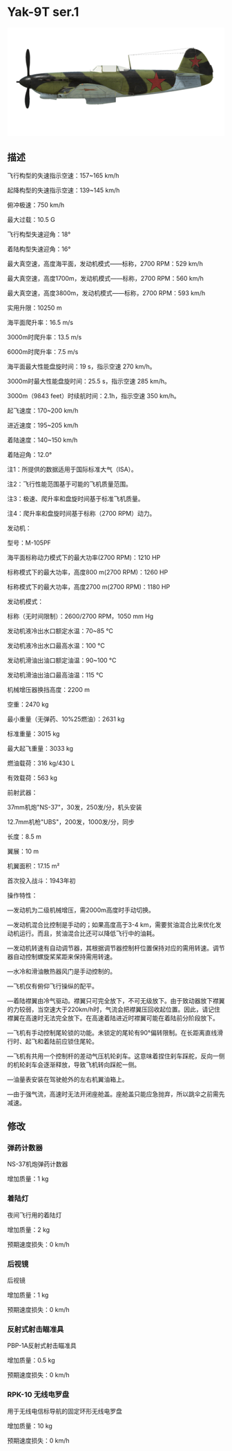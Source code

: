 # Yak-9T ser.1
  

  
![yak9ts1](../images/yak9ts1.png)
  

  
## 描述
  

  
飞行构型的失速指示空速：157~165 km/h
  
起降构型的失速指示空速：139~145 km/h
  
俯冲极速：750 km/h
  
最大过载：10.5 G
  
飞行构型失速迎角：18°
  
着陆构型失速迎角：16°
  

  
最大真空速，高度海平面，发动机模式——标称，2700 RPM：529 km/h
  
最大真空速，高度1700m，发动机模式——标称，2700 RPM：560 km/h
  
最大真空速，高度3800m，发动机模式——标称，2700 RPM：593 km/h
  

  
实用升限：10250 m
  
海平面爬升率：16.5 m/s
  
3000m时爬升率：13.5 m/s
  
6000m时爬升率：7.5 m/s
  

  
海平面最大性能盘旋时间：19 s，指示空速 270 km/h。
  
3000m时最大性能盘旋时间：25.5 s，指示空速 285 km/h。
  

  
3000m（9843 feet）时续航时间：2.1h，指示空速 350 km/h。
  

  
起飞速度：170~200 km/h
  
进近速度：195~205 km/h
  
着陆速度：140~150 km/h
  
着陆迎角：12.0°
  

  
注1：所提供的数据适用于国际标准大气（ISA）。
  
注2：飞行性能范围基于可能的飞机质量范围。
  
注3：极速、爬升率和盘旋时间基于标准飞机质量。
  
注4：爬升率和盘旋时间基于标称（2700 RPM）动力。
  

  
发动机：
  
型号：M-105PF
  
海平面标称动力模式下的最大功率(2700 RPM)：1210 HP
  
标称模式下的最大功率，高度800 m(2700 RPM)：1260 HP
  
标称模式下的最大功率，高度2700 m(2700 RPM)：1180 HP
  

  
发动机模式：
  
标称（无时间限制）：2600/2700 RPM，1050 mm Hg
  

  
发动机液冷出水口额定水温：70~85 °C
  
发动机液冷出水口最高水温：100 °C
  
发动机滑油出油口额定油温：90~100 °C
  
发动机滑油出油口最高油温：115 °C
  

  
机械增压器换挡高度：2200 m
  

  
空重：2470 kg
  
最小重量（无弹药、10%25燃油）：2631 kg
  
标准重量：3015 kg
  
最大起飞重量：3033 kg
  
燃油载荷：316 kg/430 L
  
有效载荷：563 kg
  

  
前射武器：
  
37mm机炮"NS-37"，30发，250发/分，机头安装
  
12.7mm机枪"UBS"，200发，1000发/分，同步
  

  

  
长度：8.5 m
  
翼展：10 m
  
机翼面积：17.15 m²
  

  
首次投入战斗：1943年初
  

  
操作特性：
  
—发动机为二级机械增压，需2000m高度时手动切换。
  
—发动机混合比控制是手动的；如果高度高于3-4 km，需要贫油混合比来优化发动机运行。而且，贫油混合比还可以降低飞行中的油耗。
  
—发动机转速有自动调节器，其根据调节器控制杆位置保持对应的需用转速。调节器自动控制螺旋桨桨距来保持需用转速。
  
—水冷和滑油散热器风门是手动控制的。
  
—飞机仅有俯仰飞行操纵的配平。
  
—着陆襟翼由冷气驱动。襟翼只可完全放下，不可无级放下。由于致动器放下襟翼的力较弱，当空速大于220km/h时，气流会把襟翼压回收起位置。因此，请记住襟翼在高速时无法完全放下。在高速着陆进近时襟翼可能在着陆前分阶段放下。
  
—飞机有手动控制尾轮锁的功能。未锁定的尾轮有90°偏转限制。在长距离直线滑行时、起飞和着陆前应锁住尾轮。
  
—飞机有共用一个控制杆的差动气压机轮刹车。这意味着捏住刹车踩舵，反向一侧的机轮刹车会逐渐释放，导致飞机转向踩舵一侧。
  
—油量表安装在驾驶舱外的左右机翼油箱上。
  
—由于强气流，高速时无法开闭座舱盖。座舱盖只能应急抛弃，所以跳伞之前需先减速。
  

  
## 修改
  

  
  
### 弹药计数器
  

  
NS-37机炮弹药计数器
  
增加质量：1 kg
  

  
  
### 着陆灯
  

  
夜间飞行用的着陆灯
  
增加质量：2 kg
  
预期速度损失：0 km/h
  
  
### 后视镜
  

  
后视镜
  
增加质量：1 kg
  
预期速度损失：0 km/h
  
  
### 反射式射击瞄准具
  

  
PBP-1A反射式射击瞄准具
  
增加质量：0.5 kg
  
预期速度损失：0 km/h
  
  
### RPK-10 无线电罗盘
  

  
用于无线电信标导航的固定环形无线电罗盘
  
增加质量：10 kg
  
预期速度损失：0 km/h  